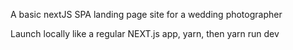 A basic nextJS SPA landing page site for a wedding photographer

Launch locally like a regular NEXT.js app, yarn, then yarn run dev
